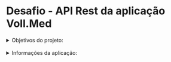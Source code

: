 <h1>Desafio - API Rest da aplicação Voll.Med</h1>

<details>
  <summary>Objetivos do projeto:</summary>
  <br>
  <p>Criar a primeira API utilizando os verbos POST, PUT, GET e DELETE;</p>
  <p>Entender o funcionamento da estrutura de um projeto Java utilizando o Spring Boot 3</p>
  <p>Compreender o funcionamento das dependências de um projeto Spring Boot com o Maven</p>
  <p></p>
</details>
<br>

<details>
  <summary>Informações da aplicação:</summary>
<br>
<details>
<summary>Como faço para acessar as tabelas?</summary>
<br>
<p>O projeto utiliza o h2Database para permitir o acesso às tabelas da aplicação. Isso facilita na rodagem da aplicação, visto que, não será necessário instalar o MySQL ou qualquer outro software para começar a utilizar a aplicação, basta fazer o "run" na classe principal e pronto, o projeto estará funcionando! :)</p>
<p>O h2Database nos concede um servidor local, iniciado junto da aplicação. Ao acessá-lo, você conseguira fazer as requisições MySQL diretamente nas tabelas, para isso, basta acessar o link abaixo <b>quando o projeto estiver rodando</b>.</p>
    http://localhost:8080/h2-console/login.do?jsessionid=29a0991dcaef3008cedcc1c67b539f87
</details>
<br>

<details>
<summary>Fazendo requisições:</summary>
<br>
<p>Para realizar testes na aplicação, incluindo as funcionalidades de adicionar, editar, listar e excluir dados, <b>recomenda-se o uso de ferramentas como Postman ou Insomnia para enviar as requisições</b>. No entanto, sinta-se à vontade para utilizar qualquer outra ferramenta de sua preferência!</p>

<details>
<summary>Mapa de verbos:</summary>

![v2-mapa-de-verbos.png](src/main/resources/static/images/v2-mapa-de-verbos.png)
</details>
<br>

<details>
<summary>Cadastrando um médico:</summary>
<br>
<p>Para cadastrar um médico, leve como base o seguinte exemplo de JSON: </p>

    POST -> http://localhost:8080/medicos

    {
        "nome": "Fulano de Tal",
        "email": "example@example.com",
        "crm": "123456",
        "especialidade": "ORTOPEDIA",
        "endereco": {
            "cep": "01310-913",
            "numero": "0",
            "complemento": "KM 125"
        }
    }

<p>Foi implementado no projeto a <b>API ViaCEP</b>, que faz o preenchimento automático dos dados de endereço, somente através da digitação do CEP. <b>Pode-se acrescentar também, o número e complemento do endereço de forma opcional</b>, para serem adicionados ao cadastro. Saiba mais sobre a API acessando o site:</p>
    
    https://viacep.com.br/
</details>
<br>

<details>
<summary>Listando todos os médicos cadastrados:</summary>
<br>
<p>Se quisermos <b>listar todos os médicos cadastrados</b> na nossa aplicação, basta utilizarmos o seguinte comando:</p>
    
    GET -> http://localhost:8080/medicos
    
<p>Dessa forma, virá uma lista com todos os médicos que cadastramos.</p>

</details>
<br>
<details>
<summary>Listando por ID:</summary>
<br>
<p>Podemos ter um array com todos os médicos cadastrados, mas, e se quisermos capturar as informações de um em específico? Sem problemas! Para isso, use o seguinte comando:</p>

    GET -> http://localhost:8080/medicos/NUMERO_ID

<p>Com isso, basta substituir o <b>NUMERO_ID</b> pelo número de identificação do médico que deseja verificar, por exemplo, o 1 para capturar os dados do médico de ID = 1.</p>

</details>
<br>

<details>
<summary><b>[NOVO]</b> Listando por DDD da cidade:</summary>
<p>Já temos um array que nos traz todos os médicos cadastrados, um método que nos traz o cadastro específico de um médico através do 'ID' dele, e agora, temos um método que nos concede uma lista de médicos que residem na mesma cidade (com os mesmos ddd's)! Para acessar esse método, use o seguinte comando:</p>

    GET -> http://localhost:8080/medicos/ddd/NUMERO_DDD

<p>Dessa forma, teremos a lista de todos os cadastrados que são da mesma cidade.</p>

</details>
<br>
<details>
<summary>Atualizando dados de um cadastro já realizado:</summary>
<br>
<p>É possível realizarmos a atualização de alguns campos dos dados de cadastro da nossa aplicação. Para isso, basta utilizarmos o seguinte comando:</p>

    PATCH -> http://localhost:8080/medicos/2

    {
        "email": "email@teste.br"
    }

<p>Nesse exemplo, estamos solicitando que seja feita a mudança do e-mail, mas, poderíamos passar qualquer outro campo na nossa requisição, até mesmo, vários campos de uma única vez para serem modificados, lembrando que, caso seja uma mudança de endereço, basta passar somente o CEP, número e complemento, que o restante será automáticamente completado pela API!</p>

</details>
<br>

<details>
<summary>Excluindo cadastros:</summary>
<br>
<p>Caso queiramos eliminar um cadastro de nossos registros é bem simples, basta utilizar o seguinte comando abaixo, mas, vale lembrar que <b>uma vez excluído, não é possível voltar com o cadastro novamente</b>, a menos que seja recadastrado novamente, mas, o número do ID acabará mudando.</p>

    DELETE -> http://localhost:8080/medicos/NUMERO_ID
</details>
<br>

<details>
<summary>Testando a API ViaCEP:</summary>
<p>Caso encontre algum problema no retorno dos dados de endereço, teste o CEP direto no método de testes da API e consulte o retorno, utilizando o seguinte comando:</p>

    GET -> http://localhost:8080/viacep/01310913
</details>

</details>

</details>

